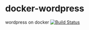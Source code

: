 # docker-wordpress
wordpress on docker
[![Build Status](https://travis-ci.org/septianw/docker-wordpress.svg?branch=test)](https://travis-ci.org/septianw/docker-wordpress)
